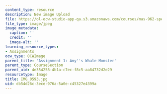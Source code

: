 ```yaml
---
content_type: resource
description: New image Upload
file: https://ol-ocw-studio-app-qa.s3.amazonaws.com/courses/mas-962-special-topics-new-textiles-spring-2010/db54d26c3ece976a5a0ec45327e4399a_IMG_0593.jpg
file_type: image/jpeg
image_metadata:
  caption: ''
  credit: ''
  image-alt: ''
learning_resource_types:
- Assignments
ocw_type: OCWImage
parent_title: 'Assignment 1: Amy''s Whale Monster'
parent_type: CourseSection
parent_uid: 4e354258-4b1a-c7ec-f8c5-aa84732d2e29
resourcetype: Image
title: IMG_0593.jpg
uid: db54d26c-3ece-976a-5a0e-c45327e4399a
---
```

